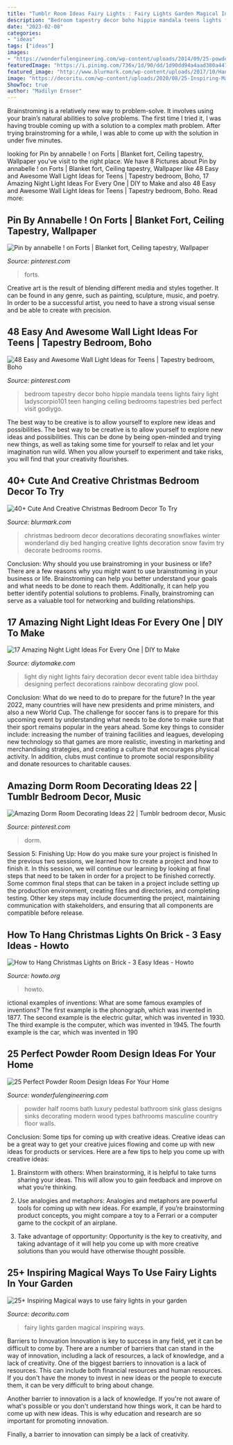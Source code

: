 ```yaml
---
title: "Tumblr Room Ideas Fairy Lights : Fairy Lights Garden Magical Inspiring Ways"
description: "Bedroom tapestry decor boho hippie mandala teens lights fairy light ladyscorpio101 teen hanging ceiling bedrooms tapestries bed perfect visit godiygo"
date: "2023-02-08"
categories:
- "ideas"
tags: ["ideas"]
images:
- "https://wonderfulengineering.com/wp-content/uploads/2014/09/25-powder-room-ideas-24.jpg"
featuredImage: "https://i.pinimg.com/736x/1d/90/dd/1d90dd94a4aad380a4475d2da2294d8f.jpg"
featured_image: "http://www.blurmark.com/wp-content/uploads/2017/10/Hanging-Snowflakes-To-Decor-Bedroom.jpg"
image: "https://decoritu.com/wp-content/uploads/2020/08/25-Inspiring-Magical-ways-to-use-fairy-lights-in-your-garden-18.jpg"
ShowToc: true
author: "Madilyn Ernser"
---
```



Brainstroming is a relatively new way to problem-solve. It involves using your brain’s natural abilities to solve problems. The first time I tried it, I was having trouble coming up with a solution to a complex math problem. After trying brainstroming for a while, I was able to come up with the solution in under five minutes.

	

		
looking for Pin by annabelle ! on Forts | Blanket fort, Ceiling tapestry, Wallpaper you've visit to the right place. We have 8 Pictures about Pin by annabelle ! on Forts | Blanket fort, Ceiling tapestry, Wallpaper like 48 Easy and Awesome Wall Light Ideas for Teens | Tapestry bedroom, Boho, 17 Amazing Night Light Ideas For Every One | DIY to Make and also 48 Easy and Awesome Wall Light Ideas for Teens | Tapestry bedroom, Boho. Read more:
		
    
## Pin By Annabelle ! On Forts | Blanket Fort, Ceiling Tapestry, Wallpaper

<img loading=lazy src="https://i.pinimg.com/736x/1e/d8/45/1ed84507cfa3c931ceaa6a5886020eca.jpg" onerror="this.onerror=null;this.src='https://tse3.mm.bing.net/th?id=OIP.6QxkEArRzJUlC8r811yB2gHaE8&amp;pid=15.1';" alt="Pin by annabelle ! on Forts | Blanket fort, Ceiling tapestry, Wallpaper">

_Source: pinterest.com_

>forts. 

	

Creative art is the result of blending different media and styles together. It can be found in any genre, such as painting, sculpture, music, and poetry. In order to be a successful artist, you need to have a strong visual sense and be able to create with precision.

    
## 48 Easy And Awesome Wall Light Ideas For Teens | Tapestry Bedroom, Boho

<img loading=lazy src="https://i.pinimg.com/736x/1d/90/dd/1d90dd94a4aad380a4475d2da2294d8f.jpg" onerror="this.onerror=null;this.src='https://tse2.mm.bing.net/th?id=OIP.sHvOoB53ldNOvllCVc9dGQHaLH&amp;pid=15.1';" alt="48 Easy and Awesome Wall Light Ideas for Teens | Tapestry bedroom, Boho">

_Source: pinterest.com_

>bedroom tapestry decor boho hippie mandala teens lights fairy light ladyscorpio101 teen hanging ceiling bedrooms tapestries bed perfect visit godiygo. 

	

The best way to be creative is to allow yourself to explore new ideas and possibilities.
The best way to be creative is to allow yourself to explore new ideas and possibilities. This can be done by being open-minded and trying new things, as well as taking some time for yourself to relax and let your imagination run wild. When you allow yourself to experiment and take risks, you will find that your creativity flourishes.

    
## 40+ Cute And Creative Christmas Bedroom Decor To Try

<img loading=lazy src="http://www.blurmark.com/wp-content/uploads/2017/10/Hanging-Snowflakes-To-Decor-Bedroom.jpg" onerror="this.onerror=null;this.src='https://tse1.mm.bing.net/th?id=OIP.IogBQjsZ6o9JxfEZxnxMbgHaJ4&amp;pid=15.1';" alt="40+ Cute And Creative Christmas Bedroom Decor To Try">

_Source: blurmark.com_

>christmas bedroom decor decorations decorating snowflakes winter wonderland diy bed hanging creative lights decoration snow favim try decorate bedrooms rooms. 

	

Conclusion: Why should you use brainstroming in your business or life?
There are a few reasons why you might want to use brainstroming in your business or life. Brainstroming can help you better understand your goals and what needs to be done to reach them. Additionally, it can help you better identify potential solutions to problems. Finally, brainstroming can serve as a valuable tool for networking and building relationships.

    
## 17 Amazing Night Light Ideas For Every One | DIY To Make

<img loading=lazy src="http://www.diytomake.com/wp-content/uploads/2017/02/Kids-Party-Night-Light-Idea.jpg" onerror="this.onerror=null;this.src='https://tse3.mm.bing.net/th?id=OIP.S6aV2hxMmoMU24GB_BC98wHaLL&amp;pid=15.1';" alt="17 Amazing Night Light Ideas For Every One | DIY to Make">

_Source: diytomake.com_

>light diy night lights fairy decoration decor event table idea birthday designing perfect decorations rainbow decorating glow pool. 

	

Conclusion: What do we need to do to prepare for the future?
In the year 2022, many countries will have new presidents and prime ministers, and also a new World Cup. The challenge for soccer fans is to prepare for this upcoming event by understanding what needs to be done to make sure that their sport remains popular in the years ahead. Some key things to consider include: increasing the number of training facilities and leagues, developing new technology so that games are more realistic, investing in marketing and merchandising strategies, and creating a culture that encourages physical activity. In addition, clubs must continue to promote social responsibility and donate resources to charitable causes.

    
## Amazing Dorm Room Decorating Ideas 22 | Tumblr Bedroom Decor, Music

<img loading=lazy src="https://i.pinimg.com/736x/83/c8/15/83c81574ea8a4fbce26afbb68de0b3b1.jpg" onerror="this.onerror=null;this.src='https://tse3.mm.bing.net/th?id=OIP.qRHVih9FqI7joZAsdbzGjgHaE_&amp;pid=15.1';" alt="Amazing Dorm Room Decorating Ideas 22 | Tumblr bedroom decor, Music">

_Source: pinterest.com_

>dorm. 

	

Session 5: Finishing Up: How do you make sure your project is finished
In the previous two sessions, we learned how to create a project and how to finish it. In this session, we will continue our learning by looking at final steps that need to be taken in order for a project to be finished correctly.
Some common final steps that can be taken in a project include setting up the production environment, creating files and directories, and completing testing. Other key steps may include documenting the project, maintaining communication with stakeholders, and ensuring that all components are compatible before release.

    
## How To Hang Christmas Lights On Brick - 3 Easy Ideas - Howto

<img loading=lazy src="https://howto.org/wp-content/uploads/2019/07/1_How-to-Hang-Christmas-Lights-on-Brick-profile.jpg" onerror="this.onerror=null;this.src='https://tse1.mm.bing.net/th?id=OIP.R66B5DQ-pYZKsbFp4pe0mAHaE8&amp;pid=15.1';" alt="How to Hang Christmas Lights on Brick - 3 Easy Ideas - Howto">

_Source: howto.org_

>howto. 

	

ictional examples of inventions: What are some famous examples of inventions?
The first example is the phonograph, which was invented in 1877. The second example is the electric guitar, which was invented in 1930. The third example is the computer, which was invented in 1945. The fourth example is the car, which was invented in 190
    
## 25 Perfect Powder Room Design Ideas For Your Home

<img loading=lazy src="https://wonderfulengineering.com/wp-content/uploads/2014/09/25-powder-room-ideas-24.jpg" onerror="this.onerror=null;this.src='https://tse3.mm.bing.net/th?id=OIP.CDMSqFYIJ3yPPZjlD9t3dQHaLH&amp;pid=15.1';" alt="25 Perfect Powder Room Design Ideas For Your Home">

_Source: wonderfulengineering.com_

>powder half rooms bath luxury pedestal bathroom sink glass designs sinks decorating modern wood types bathrooms masculine country floor walls. 

	

Conclusion: Some tips for coming up with creative ideas.
Creative ideas can be a great way to get your creative juices flowing and come up with new ideas for products or services. Here are a few tips to help you come up with creative ideas:
1. Brainstorm with others: When brainstorming, it is helpful to take turns sharing your ideas. This will allow you to gain feedback and improve on what you’re thinking.

2. Use analogies and metaphors: Analogies and metaphors are powerful tools for coming up with new ideas. For example, if you’re brainstorming product concepts, you might compare a toy to a Ferrari or a computer game to the cockpit of an airplane.

3. Take advantage of opportunity: Opportunity is the key to creativity, and taking advantage of it will help you come up with more creative solutions than you would have otherwise thought possible.

    
## 25+ Inspiring Magical Ways To Use Fairy Lights In Your Garden

<img loading=lazy src="https://decoritu.com/wp-content/uploads/2020/08/25-Inspiring-Magical-ways-to-use-fairy-lights-in-your-garden-18.jpg" onerror="this.onerror=null;this.src='https://tse1.mm.bing.net/th?id=OIP.rRL0zy6YinOyt_oINS2d4AHaLH&amp;pid=15.1';" alt="25+ Inspiring Magical ways to use fairy lights in your garden">

_Source: decoritu.com_

>fairy lights garden magical inspiring ways. 

	

Barriers to Innovation
Innovation is key to success in any field, yet it can be difficult to come by. There are a number of barriers that can stand in the way of innovation, including a lack of resources, a lack of knowledge, and a lack of creativity.
One of the biggest barriers to innovation is a lack of resources. This can include both financial resources and human resources. If you don't have the money to invest in new ideas or the people to execute them, it can be very difficult to bring about change.

Another barrier to innovation is a lack of knowledge. If you're not aware of what's possible or you don't understand how things work, it can be hard to come up with new ideas. This is why education and research are so important for promoting innovation.

Finally, a barrier to innovation can simply be a lack of creativity.

